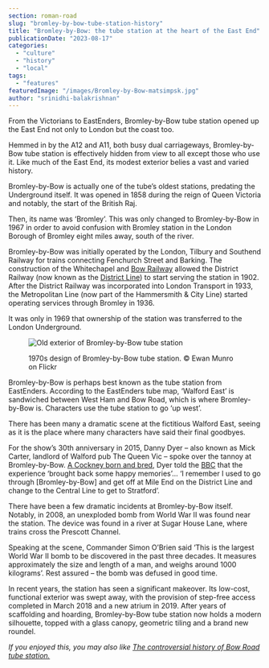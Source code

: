 ```yaml
---
section: roman-road
slug: "bromley-by-bow-tube-station-history"
title: "Bromley-by-Bow: the tube station at the heart of the East End"
publicationDate: "2023-08-17"
categories: 
  - "culture"
  - "history"
  - "local"
tags: 
  - "features"
featuredImage: "/images/Bromley-by-Bow-matsimpsk.jpg"
author: "srinidhi-balakrishnan"
---
```


From the Victorians to EastEnders, Bromley-by-Bow tube station opened up the East End not only to London but the coast too.

Hemmed in by the A12 and A11, both busy dual carriageways, Bromley-by-Bow tube station is effectively hidden from view to all except those who use it. Like much of the East End, its modest exterior belies a vast and varied history. 

Bromley-by-Bow is actually one of the tube’s oldest stations, predating the Underground itself. It was opened in 1858 during the reign of Queen Victoria and notably, the start of the British Raj. 

Then, its name was ‘Bromley’. This was only changed to Bromley-by-Bow in 1967 in order to avoid confusion with Bromley station in the London Borough of Bromley eight miles away, south of the river.

Bromley-by-Bow was initially operated by the London, Tilbury and Southend Railway for trains connecting Fenchurch Street and Barking. The construction of the Whitechapel and [Bow Railway](https://romanroadlondon.com/bow-road-railway-station-history/) allowed the District Railway (now known as the [District Line](https://romanroadlondon.com/mile-end-tube-station-history/)) to start serving the station in 1902. After the District Railway was incorporated into London Transport in 1933, the Metropolitan Line (now part of the Hammersmith & City Line) started operating services through Bromley in 1936.  

It was only in 1969 that ownership of the station was transferred to the London Underground.  

<figure>

![Old exterior of Bromley-by-Bow tube station](/images/Bromley-by-Bow-Ewan-Munro-1024x683.jpg)

<figcaption>

1970s design of Bromley-by-Bow tube station. © Ewan Munro on Flickr

</figcaption>

</figure>

Bromley-by-Bow is perhaps best known as the tube station from EastEnders. According to the EastEnders tube map, ‘Walford East’ is sandwiched between West Ham and Bow Road, which is where Bromley-by-Bow is. Characters use the tube station to go ‘up west’. 

There has been many a dramatic scene at the fictitious Walford East, seeing as it is the place where many characters have said their final goodbyes.  

For the show’s 30th anniversary in 2015, Danny Dyer – also known as Mick Carter, landlord of Walford pub The Queen Vic – spoke over the tannoy at Bromley-by-Bow. [A Cockney born and bred](https://romanroadlondon.com/new-generation-famous-cockney-people/), Dyer told the [BBC](https://www.bbc.co.uk/news/newsbeat-31515423) that the experience ‘brought back some happy memories’... ‘I remember I used to go through \[Bromley-by-Bow\] and get off at Mile End on the District Line and change to the Central Line to get to Stratford’.

There have been a few dramatic incidents at Bromley-by-Bow itself. Notably, in 2008, an unexploded bomb from World War II was found near the station. The device was found in a river at Sugar House Lane, where trains cross the Prescott Channel. 

Speaking at the scene, Commander Simon O’Brien said ‘This is the largest World War II bomb to be discovered in the past three decades. It measures approximately the size and length of a man, and weighs around 1000 kilograms’. Rest assured – the bomb was defused in good time.

In recent years, the station has seen a significant makeover. Its low-cost, functional exterior was swept away, with the provision of step-free access completed in March 2018 and a new atrium in 2019. After years of scaffolding and hoarding, Bromley-by-Bow tube station now holds a modern silhouette, topped with a glass canopy, geometric tiling and a brand new roundel.

_If you enjoyed this, you may also like [The controversial history of Bow Road tube station.](https://romanroadlondon.com/bow-road-tube-station-history/)_


